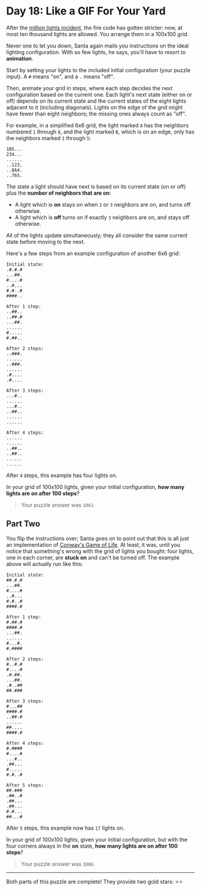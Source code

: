 # Day 18: Like a GIF For Your Yard

After the [million lights incident][], the fire code has gotten stricter: now,
at most ten thousand lights are allowed. You arrange them in a 100x100
grid.

Never one to let you down, Santa again mails you instructions on the ideal
lighting configuration. With so few lights, he says, you'll have to resort
to **animation**.

Start by setting your lights to the included initial configuration (your
puzzle input). A `#` means "on", and a `.` means "off".

Then, animate your grid in steps, where each step decides the next
configuration based on the current one. Each light's next state (either on
  or off) depends on its current state and the current states of the eight
lights adjacent to it (including diagonals). Lights on the edge of the grid
might have fewer than eight neighbors; the missing ones always count as
"off".

For example, in a simplified 6x6 grid, the light marked `A` has the neighbors
numbered `1` through `8`, and the light marked `B`, which is on an edge, only has
the neighbors marked `1` through `5`:

```
1B5...
234...
......
..123.
..8A4.
..765.
```

The state a light should have next is based on its current state (on or
off) plus the **number of neighbors that are on**:

- A light which is **on** stays on when `2` or `3` neighbors are on, and turns
  off otherwise.
- A light which is **off** turns on if exactly `3` neighbors are on, and stays
  off otherwise.

All of the lights update simultaneously; they all consider the same current
state before moving to the next.

Here's a few steps from an example configuration of another 6x6 grid:

```
Initial state:
.#.#.#
...##.
#....#
..#...
#.#..#
####..

After 1 step:
..##..
..##.#
...##.
......
#.....
#.##..

After 2 steps:
..###.
......
..###.
......
.#....
.#....

After 3 steps:
...#..
......
...#..
..##..
......
......

After 4 steps:
......
......
..##..
..##..
......
......
```

After `4` steps, this example has four lights on.

In your grid of 100x100 lights, given your initial configuration, **how many
lights are on after 100 steps**?

> Your puzzle answer was `1061`.

[million lights incident]: http://adventofcode.com/day/6

## Part Two

You flip the instructions over; Santa goes on to point out that this is all
just an implementation of [Conway's Game of Life][]. At least, it was, until
you notice that something's wrong with the grid of lights you bought: four
lights, one in each corner, are **stuck on** and can't be turned off. The
example above will actually run like this:

```
Initial state:
##.#.#
...##.
#....#
..#...
#.#..#
####.#

After 1 step:
#.##.#
####.#
...##.
......
#...#.
#.####

After 2 steps:
#..#.#
#....#
.#.##.
...##.
.#..##
##.###

After 3 steps:
#...##
####.#
..##.#
......
##....
####.#

After 4 steps:
#.####
#....#
...#..
.##...
#.....
#.#..#

After 5 steps:
##.###
.##..#
.##...
.##...
#.#...
##...#
```

After `5` steps, this example now has `17` lights on.

In your grid of 100x100 lights, given your initial configuration, but with
the four corners always in the **on** state, **how many lights are on after 100
steps**?

> Your puzzle answer was `1006`.

[Conway's Game of Life]: https://en.wikipedia.org/wiki/Conway's_Game_of_Life

----

Both parts of this puzzle are complete! They provide two gold stars: :star::star:
